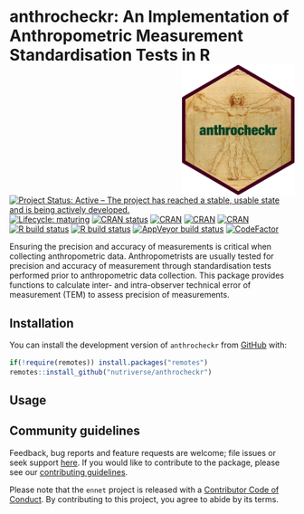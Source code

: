 
<!-- README.md is generated from README.Rmd. Please edit that file -->

# anthrocheckr: An Implementation of Anthropometric Measurement Standardisation Tests in R <img src="man/figures/logo.png" width="200" align="right" />

<!-- badges: start -->

[![Project Status: Active – The project has reached a stable, usable
state and is being actively
developed.](https://www.repostatus.org/badges/latest/active.svg)](https://www.repostatus.org/#active)
[![Lifecycle:
maturing](https://img.shields.io/badge/lifecycle-maturing-blue.svg)](https://www.tidyverse.org/lifecycle/#maturing)
[![CRAN
status](https://www.r-pkg.org/badges/version/anthrocheckr)](https://cran.r-project.org/package=anthrocheckr)
[![CRAN](https://img.shields.io/cran/l/anhtrocheckr.svg)](https://CRAN.R-project.org/package=anhtrocheckr)
[![CRAN](http://cranlogs.r-pkg.org/badges/anhtrocheckr)](https://CRAN.R-project.org/package=anhtrocheckr)
[![CRAN](http://cranlogs.r-pkg.org/badges/grand-total/anhtrocheckr)](https://CRAN.R-project.org/package=anhtrocheckr)
[![R build
status](https://github.com/nutriverse/anthrocheckr/workflows/R-CMD-check/badge.svg)](https://github.com/nutriverse/anthrocheckr/actions)
[![R build
status](https://github.com/nutriverse/anthrocheckr/workflows/test-coverage/badge.svg)](https://github.com/nutriverse/anthrocheckr/actions)
[![AppVeyor build
status](https://ci.appveyor.com/api/projects/status/github/nutriverse/anthrocheckr?branch=master&svg=true)](https://ci.appveyor.com/project/nutriverse/anthrocheckr)
[![CodeFactor](https://www.codefactor.io/repository/github/nutriverse/anthrocheckr/badge)](https://www.codefactor.io/repository/github/nutriverse/anthrocheckr)
<!-- badges: end -->

Ensuring the precision and accuracy of measurements is critical when
collecting anthropometric data. Anthropometrists are usually tested for
precision and accuracy of measurement through standardisation tests
performed prior to anthropometric data collection. This package provides
functions to calculate inter- and intra-observer technical error of
measurement (TEM) to assess precision of measurements.

## Installation

You can install the development version of `anthrocheckr` from
[GitHub](https://github.com/nutriverse/anthrocheckr) with:

``` r
if(!require(remotes)) install.packages("remotes")
remotes::install_github("nutriverse/anthrocheckr")
```

## Usage

## Community guidelines

Feedback, bug reports and feature requests are welcome; file issues or
seek support [here](https://github.com/nutriverse/anthrocheckr/issues).
If you would like to contribute to the package, please see our
[contributing
guidelines](https://nutriverse.io/anthrocheckr/CONTRIBUTING.html).

Please note that the `ennet` project is released with a [Contributor
Code of
Conduct](https://nutriverse.io/anthrocheckr/CODE_OF_CONDUCT.html). By
contributing to this project, you agree to abide by its terms.
